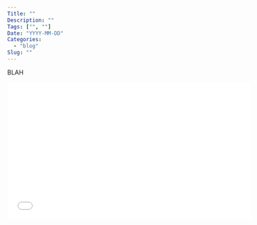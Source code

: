 ```yaml
---
Title: ""
Description: ""
Tags: ["", ""]
Date: "YYYY-MM-DD"
Categories:
  - "blog"
Slug: ""
---
```


BLAH

<div class="video-container">
<iframe width="560" height="315" src="//www.youtube.com/embed/____CODE___" frameborder="0" allowfullscreen></iframe>
</div>
